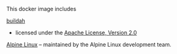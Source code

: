 This docker image includes

[buildah](https://github.com/containers/podman)
- licensed under the [Apache License, Version 2.0](https://github.com/containers/podman/blob/master/LICENSE)

[Alpine Linux](http://www.alpinelinux.org/)
– maintained by the Alpine Linux development team.
